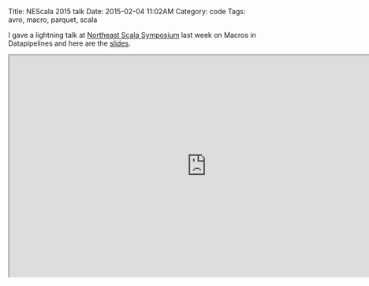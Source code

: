 Title: NEScala 2015 talk
Date: 2015-02-04 11:02AM
Category: code
Tags: avro, macro, parquet, scala

I gave a lightning talk at [Northeast Scala Symposium](http://www.nescala.org/) last week on Macros in Datapipelines and here are the [slides](http://www.lyh.me/slides/macros.html).

<iframe src="http://www.lyh.me/slides/macros.html" width="800" height="450"></iframe>
